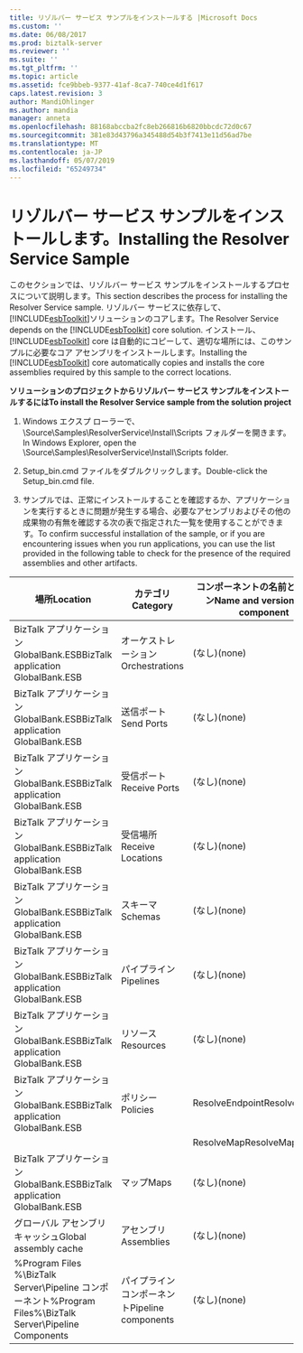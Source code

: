 ```yaml
---
title: リゾルバー サービス サンプルをインストールする |Microsoft Docs
ms.custom: ''
ms.date: 06/08/2017
ms.prod: biztalk-server
ms.reviewer: ''
ms.suite: ''
ms.tgt_pltfrm: ''
ms.topic: article
ms.assetid: fce9bbeb-9377-41af-8ca7-740ce4d1f617
caps.latest.revision: 3
author: MandiOhlinger
ms.author: mandia
manager: anneta
ms.openlocfilehash: 88168abccba2fc8eb266816b6820bbcdc72d0c67
ms.sourcegitcommit: 381e83d43796a345488d54b3f7413e11d56ad7be
ms.translationtype: MT
ms.contentlocale: ja-JP
ms.lasthandoff: 05/07/2019
ms.locfileid: "65249734"
---
```

# <a name="installing-the-resolver-service-sample"></a><span data-ttu-id="1fa5c-102">リゾルバー サービス サンプルをインストールします。</span><span class="sxs-lookup"><span data-stu-id="1fa5c-102">Installing the Resolver Service Sample</span></span>
<span data-ttu-id="1fa5c-103">このセクションでは、リゾルバー サービス サンプルをインストールするプロセスについて説明します。</span><span class="sxs-lookup"><span data-stu-id="1fa5c-103">This section describes the process for installing the Resolver Service sample.</span></span> <span data-ttu-id="1fa5c-104">リゾルバー サービスに依存して、[!INCLUDE[esbToolkit](../includes/esbtoolkit-md.md)]ソリューションのコアします。</span><span class="sxs-lookup"><span data-stu-id="1fa5c-104">The Resolver Service depends on the [!INCLUDE[esbToolkit](../includes/esbtoolkit-md.md)] core solution.</span></span> <span data-ttu-id="1fa5c-105">インストール、 [!INCLUDE[esbToolkit](../includes/esbtoolkit-md.md)] core は自動的にコピーして、適切な場所には、このサンプルに必要なコア アセンブリをインストールします。</span><span class="sxs-lookup"><span data-stu-id="1fa5c-105">Installing the [!INCLUDE[esbToolkit](../includes/esbtoolkit-md.md)] core automatically copies and installs the core assemblies required by this sample to the correct locations.</span></span>  
  
 <span data-ttu-id="1fa5c-106">**ソリューションのプロジェクトからリゾルバー サービス サンプルをインストールするには**</span><span class="sxs-lookup"><span data-stu-id="1fa5c-106">**To install the Resolver Service sample from the solution project**</span></span>  
  
1.  <span data-ttu-id="1fa5c-107">Windows エクスプ ローラーで、\Source\Samples\ResolverService\Install\Scripts フォルダーを開きます。</span><span class="sxs-lookup"><span data-stu-id="1fa5c-107">In Windows Explorer, open the \Source\Samples\ResolverService\Install\Scripts folder.</span></span>  
  
2.  <span data-ttu-id="1fa5c-108">Setup_bin.cmd ファイルをダブルクリックします。</span><span class="sxs-lookup"><span data-stu-id="1fa5c-108">Double-click the Setup_bin.cmd file.</span></span>  
  
3.  <span data-ttu-id="1fa5c-109">サンプルでは、正常にインストールすることを確認するか、アプリケーションを実行するときに問題が発生する場合、必要なアセンブリおよびその他の成果物の有無を確認する次の表で指定された一覧を使用することができます。</span><span class="sxs-lookup"><span data-stu-id="1fa5c-109">To confirm successful installation of the sample, or if you are encountering issues when you run applications, you can use the list provided in the following table to check for the presence of the required assemblies and other artifacts.</span></span>  
  
|<span data-ttu-id="1fa5c-110">場所</span><span class="sxs-lookup"><span data-stu-id="1fa5c-110">Location</span></span>|<span data-ttu-id="1fa5c-111">カテゴリ</span><span class="sxs-lookup"><span data-stu-id="1fa5c-111">Category</span></span>|<span data-ttu-id="1fa5c-112">コンポーネントの名前とバージョン</span><span class="sxs-lookup"><span data-stu-id="1fa5c-112">Name and version of the component</span></span>|  
|--------------|--------------|---------------------------------------|  
|<span data-ttu-id="1fa5c-113">BizTalk アプリケーション GlobalBank.ESB</span><span class="sxs-lookup"><span data-stu-id="1fa5c-113">BizTalk application GlobalBank.ESB</span></span>|<span data-ttu-id="1fa5c-114">オーケストレーション</span><span class="sxs-lookup"><span data-stu-id="1fa5c-114">Orchestrations</span></span>|<span data-ttu-id="1fa5c-115">(なし)</span><span class="sxs-lookup"><span data-stu-id="1fa5c-115">(none)</span></span>|  
|<span data-ttu-id="1fa5c-116">BizTalk アプリケーション GlobalBank.ESB</span><span class="sxs-lookup"><span data-stu-id="1fa5c-116">BizTalk application GlobalBank.ESB</span></span>|<span data-ttu-id="1fa5c-117">送信ポート</span><span class="sxs-lookup"><span data-stu-id="1fa5c-117">Send Ports</span></span>|<span data-ttu-id="1fa5c-118">(なし)</span><span class="sxs-lookup"><span data-stu-id="1fa5c-118">(none)</span></span>|  
|<span data-ttu-id="1fa5c-119">BizTalk アプリケーション GlobalBank.ESB</span><span class="sxs-lookup"><span data-stu-id="1fa5c-119">BizTalk application GlobalBank.ESB</span></span>|<span data-ttu-id="1fa5c-120">受信ポート</span><span class="sxs-lookup"><span data-stu-id="1fa5c-120">Receive Ports</span></span>|<span data-ttu-id="1fa5c-121">(なし)</span><span class="sxs-lookup"><span data-stu-id="1fa5c-121">(none)</span></span>|  
|<span data-ttu-id="1fa5c-122">BizTalk アプリケーション GlobalBank.ESB</span><span class="sxs-lookup"><span data-stu-id="1fa5c-122">BizTalk application GlobalBank.ESB</span></span>|<span data-ttu-id="1fa5c-123">受信場所</span><span class="sxs-lookup"><span data-stu-id="1fa5c-123">Receive Locations</span></span>|<span data-ttu-id="1fa5c-124">(なし)</span><span class="sxs-lookup"><span data-stu-id="1fa5c-124">(none)</span></span>|  
|<span data-ttu-id="1fa5c-125">BizTalk アプリケーション GlobalBank.ESB</span><span class="sxs-lookup"><span data-stu-id="1fa5c-125">BizTalk application GlobalBank.ESB</span></span>|<span data-ttu-id="1fa5c-126">スキーマ</span><span class="sxs-lookup"><span data-stu-id="1fa5c-126">Schemas</span></span>|<span data-ttu-id="1fa5c-127">(なし)</span><span class="sxs-lookup"><span data-stu-id="1fa5c-127">(none)</span></span>|  
|<span data-ttu-id="1fa5c-128">BizTalk アプリケーション GlobalBank.ESB</span><span class="sxs-lookup"><span data-stu-id="1fa5c-128">BizTalk application GlobalBank.ESB</span></span>|<span data-ttu-id="1fa5c-129">パイプライン</span><span class="sxs-lookup"><span data-stu-id="1fa5c-129">Pipelines</span></span>|<span data-ttu-id="1fa5c-130">(なし)</span><span class="sxs-lookup"><span data-stu-id="1fa5c-130">(none)</span></span>|  
|<span data-ttu-id="1fa5c-131">BizTalk アプリケーション GlobalBank.ESB</span><span class="sxs-lookup"><span data-stu-id="1fa5c-131">BizTalk application GlobalBank.ESB</span></span>|<span data-ttu-id="1fa5c-132">リソース</span><span class="sxs-lookup"><span data-stu-id="1fa5c-132">Resources</span></span>|<span data-ttu-id="1fa5c-133">(なし)</span><span class="sxs-lookup"><span data-stu-id="1fa5c-133">(none)</span></span>|  
|<span data-ttu-id="1fa5c-134">BizTalk アプリケーション GlobalBank.ESB</span><span class="sxs-lookup"><span data-stu-id="1fa5c-134">BizTalk application GlobalBank.ESB</span></span>|<span data-ttu-id="1fa5c-135">ポリシー</span><span class="sxs-lookup"><span data-stu-id="1fa5c-135">Policies</span></span>|<span data-ttu-id="1fa5c-136">ResolveEndpoint</span><span class="sxs-lookup"><span data-stu-id="1fa5c-136">ResolveEndpoint</span></span>|  
|||<span data-ttu-id="1fa5c-137">ResolveMap</span><span class="sxs-lookup"><span data-stu-id="1fa5c-137">ResolveMap</span></span>|  
|<span data-ttu-id="1fa5c-138">BizTalk アプリケーション GlobalBank.ESB</span><span class="sxs-lookup"><span data-stu-id="1fa5c-138">BizTalk application GlobalBank.ESB</span></span>|<span data-ttu-id="1fa5c-139">マップ</span><span class="sxs-lookup"><span data-stu-id="1fa5c-139">Maps</span></span>|<span data-ttu-id="1fa5c-140">(なし)</span><span class="sxs-lookup"><span data-stu-id="1fa5c-140">(none)</span></span>|  
|<span data-ttu-id="1fa5c-141">グローバル アセンブリ キャッシュ</span><span class="sxs-lookup"><span data-stu-id="1fa5c-141">Global assembly cache</span></span>|<span data-ttu-id="1fa5c-142">アセンブリ</span><span class="sxs-lookup"><span data-stu-id="1fa5c-142">Assemblies</span></span>|<span data-ttu-id="1fa5c-143">(なし)</span><span class="sxs-lookup"><span data-stu-id="1fa5c-143">(none)</span></span>|  
|<span data-ttu-id="1fa5c-144">%Program Files %\\BizTalk Server\Pipeline コンポーネント</span><span class="sxs-lookup"><span data-stu-id="1fa5c-144">%Program Files%\\BizTalk Server\Pipeline Components</span></span>|<span data-ttu-id="1fa5c-145">パイプライン コンポーネント</span><span class="sxs-lookup"><span data-stu-id="1fa5c-145">Pipeline components</span></span>|<span data-ttu-id="1fa5c-146">(なし)</span><span class="sxs-lookup"><span data-stu-id="1fa5c-146">(none)</span></span>|